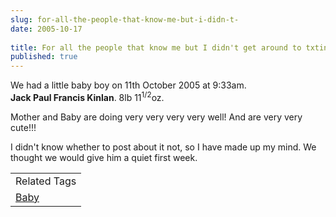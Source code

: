 ```yaml
---
slug: for-all-the-people-that-know-me-but-i-didn-t-
date: 2005-10-17
 
title: For all the people that know me but I didn't get around to txting last week
published: true
---
```

We had a little baby boy on 11th October 2005 at 9:33am.<br /><strong>Jack Paul Francis Kinlan</strong>. 8lb 11<sup>1/2</sup>oz.<p />Mother and Baby are doing very very very very well! And are very very cute!!!<p />I didn't know whether to post about it not, so I have made up my mind.  We thought we would give him a quiet first week.<p /><table class="TechnoratiHead TagHeader">
<tr><td>Related Tags</td></tr>
<tr class="Technorati"><td>
<a href="https://paul.kinlan.me/tags/Baby" class="Tag" rel="tag">Baby</a>
</td></tr>
</table><div class="blogger-post-footer"><img class="posterous_download_image" src="https://blogger.googleusercontent.com/tracker/8109338-112958817987448898?l=www.kinlan.co.uk%2Findex.html" height="1" alt="" width="1" /></div>

